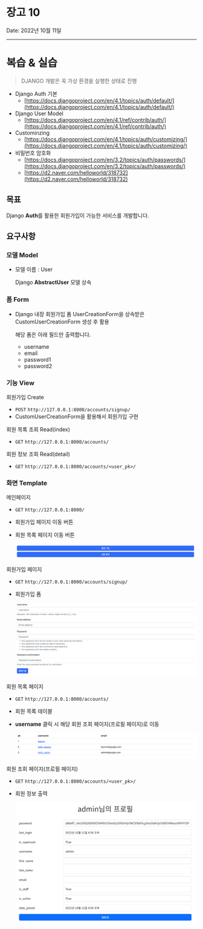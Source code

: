 # 장고 10

Date: 2022년 10월 11일

---

# 복습 & 실습

>DJANGO 개발은 꼭 가상 환경을 실행한 상태로 진행

- Django Auth 기본
    - [https://docs.djangoproject.com/en/4.1/topics/auth/default/](https://docs.djangoproject.com/en/4.1/topics/auth/default/)
- Django User Model
    - [https://docs.djangoproject.com/en/4.1/ref/contrib/auth/](https://docs.djangoproject.com/en/4.1/ref/contrib/auth/)
- Custominzing
    - [https://docs.djangoproject.com/en/4.1/topics/auth/customizing/](https://docs.djangoproject.com/en/4.1/topics/auth/customizing/)
- 비밀번호 암호화
    - [https://docs.djangoproject.com/en/3.2/topics/auth/passwords/](https://docs.djangoproject.com/en/3.2/topics/auth/passwords/)
    - [https://d2.naver.com/helloworld/318732](https://d2.naver.com/helloworld/318732)

## 목표

Django **Auth**를 활용한 회원가입이 가능한 서비스를 개발합니다.

## 요구사항

### 모델 Model

- 모델 이름 : User
  
    Django **AbstractUser** 모델 상속
    

### **폼 Form**

- Django 내장 회원가입 폼 UserCreationForm을 상속받은 CustomUserCreationForm 생성 후 활용
  
    해당 폼은 아래 필드만 출력합니다.
    
    - username
    - email
    - password1
    - password2

### 기능 View

회원가입 Create

- `POST` `http://127.0.0.1:8000/accounts/signup/`
- CustomUserCreationForm을 활용해서 회원가입 구현

회원 목록 조회 Read(index)

- `GET` `http://127.0.0.1:8000/accounts/`

회원 정보 조회 Read(detail)

- `GET` `http://127.0.0.1:8000/accounts/<user_pk>/`

### 화면 Template

메인페이지

- `GET` `http://127.0.0.1:8000/`
- 회원가입 페이지 이동 버튼
- 회원 목록 페이지 이동 버튼
  
    ![Untitled](./README.assets/Untitled.png)
    

회원가입 페이지

- `GET` `http://127.0.0.1:8000/accounts/signup/`
- 회원가입 폼 
  
    ![Untitled](./README.assets/Untitled1.png)
    

회원 목록 페이지

- `GET` `http://127.0.0.1:8000/accounts/`
- 회원 목록 테이블
- **username** 클릭 시 해당 회원 조회 페이지(프로필 페이지)로 이동
  
    ![Untitled](./README.assets/Untitled2.png)
    

회원 조회 페이지(프로필 페이지)

- `GET` `http://127.0.0.1:8000/accounts/<user_pk>/`

- 회원 정보 출력

  ![Untitled](./README.assets/1.PNG)

